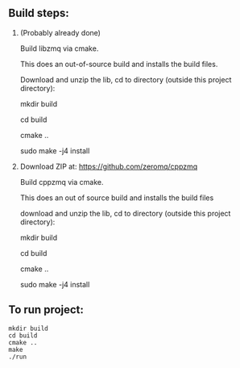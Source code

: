 ## Build steps:

1. (Probably already done)

   Build libzmq via cmake.
   
   This does an out-of-source build and installs the build files.
   
   Download and unzip the lib, cd to directory (outside this project directory):

   mkdir build

    cd build

    cmake ..

    sudo make -j4 install



2. Download ZIP at: https://github.com/zeromq/cppzmq

    Build cppzmq via cmake. 

    This does an out of source build and installs the build files

    download and unzip the lib, cd to directory (outside this project directory):

    mkdir build

    cd build

    cmake ..

    sudo make -j4 install


## To run project:
    mkdir build
    cd build
    cmake ..
    make
    ./run


